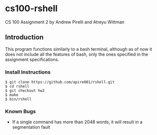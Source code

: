 # cs100-rshell

CS 100 Assignment 2 by Andrew Pirelli and Atreyu Wittman

## Introduction

This program functions similarly to a bash terminal, although as of now it does
not include all the features of bash, only the ones specified in the assignment specifications.

### Install Instructions

```
$ git clone https://github.com/apire001/rshell.git
$ cd rshell
$ git checkout hw2
$ make
$ bin/rshell
```

### Known Bugs

* If a single command has more than 2048 words, it will result in a segmentation fault
